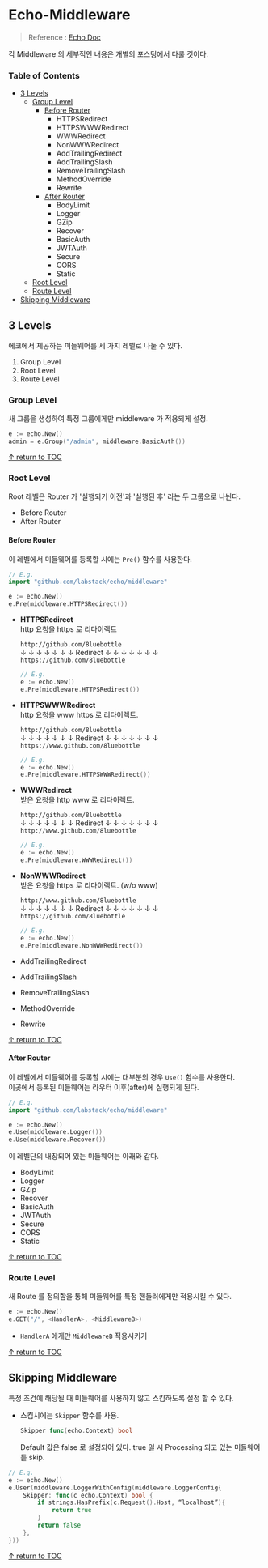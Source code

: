 # Echo-Middleware
> Reference : [Echo Doc](https://echo.labstack.com/)

각 Middleware 의 세부적인 내용은 개별의 포스팅에서 다룰 것이다.  

### Table of Contents

* [3 Levels](#3-levels)
  * [Group Level](#group-level)
    * [Before Router](#before-router)
      * HTTPSRedirect
      * HTTPSWWWRedirect
      * WWWRedirect
      * NonWWWRedirect
      * AddTrailingRedirect
      * AddTrailingSlash
      * RemoveTrailingSlash
      * MethodOverride
      * Rewrite
    * [After Router](#after-router)
      * BodyLimit
      * Logger
      * GZip
      * Recover
      * BasicAuth
      * JWTAuth
      * Secure
      * CORS
      * Static
  * [Root Level](#root-level)
  * [Route Level](#route-level)
* [Skipping Middleware](#skipping-middleware)

## 3 Levels

에코에서 제공하는 미들웨어를 세 가지 레벨로 나눌 수 있다.

1. Group Level
1. Root Level
1. Route Level

### Group Level
새 그룹을 생성하여 특정 그룹에게만 middleware 가 적용되게 설정.
```go
e := echo.New()
admin = e.Group("/admin", middleware.BasicAuth())
```

[↑ return to TOC](#table-of-contents)

### Root Level
Root 레벨은 Router 가 '실행되기 이전'과 '실행된 후' 라는 두 그룹으로 나뉜다.

* Before Router
* After Router

#### Before Router
이 레벨에서 미들웨어를 등록할 시에는 ```Pre()``` 함수를 사용한다.  

```go
// E.g.
import "github.com/labstack/echo/middleware"

e := echo.New()
e.Pre(middleware.HTTPSRedirect())
```

* **HTTPSRedirect**   
  http 요청을 https 로 리다이렉트  

  ```http://github.com/8luebottle```  
  ↓ ↓ ↓ ↓ ↓ ↓ ↓ Redirect ↓ ↓ ↓ ↓ ↓ ↓ ↓  
  ```https://github.com/8luebottle```  

  ```go
  // E.g.
  e := echo.New()
  e.Pre(middleware.HTTPSRedirect())
  ```

* **HTTPSWWWRedirect**   
  http 요청을 www https 로 리다이렉트.  

  ```http://github.com/8luebottle```  
  ↓ ↓ ↓ ↓ ↓ ↓ ↓ Redirect ↓ ↓ ↓ ↓ ↓ ↓ ↓  
  ```https://www.github.com/8luebottle```  

  ```go
  // E.g.
  e := echo.New()
  e.Pre(middleware.HTTPSWWWRedirect())
  ```

* **WWWRedirect**   
  받은 요청을 http www 로 리다이렉트.

  ```http://github.com/8luebottle```  
  ↓ ↓ ↓ ↓ ↓ ↓ ↓ Redirect ↓ ↓ ↓ ↓ ↓ ↓ ↓  
  ```http://www.github.com/8luebottle```  

  ```go
  // E.g.
  e := echo.New()
  e.Pre(middleware.WWWRedirect())
  ```

* **NonWWWRedirect**   
  받은 요청을 https 로 리다이렉트. (w/o www)

  ```http://www.github.com/8luebottle```  
  ↓ ↓ ↓ ↓ ↓ ↓ ↓ Redirect ↓ ↓ ↓ ↓ ↓ ↓ ↓  
  ```https://github.com/8luebottle```  

  ```go
  // E.g.
  e := echo.New()
  e.Pre(middleware.NonWWWRedirect())
  ```

* AddTrailingRedirect
* AddTrailingSlash
* RemoveTrailingSlash
* MethodOverride
* Rewrite


[↑ return to TOC](#table-of-contents)

#### After Router  
이 레벨에서 미들웨어를 등록할 시에는 대부분의 경우 ```Use()``` 함수를 사용한다.  
이곳에서 등록된 미들웨어는 라우터 이후(after)에 실행되게 된다.

```go
// E.g.
import "github.com/labstack/echo/middleware"

e := echo.New()
e.Use(middleware.Logger())
e.Use(middleware.Recover())
```

이 레벨단의 내장되어 있는 미들웨어는 아래와 같다.

* BodyLimit
* Logger
* GZip
* Recover
* BasicAuth
* JWTAuth
* Secure
* CORS
* Static

[↑ return to TOC](#table-of-contents)

### Route Level  
새 Route 를 정의함을 통해 미들웨어를 특정 핸들러에게만 적용시킬 수 있다.

```go
e := echo.New()
e.GET("/", <HandlerA>, <MiddlewareB>)
```
* ```HandlerA``` 에게만 ```MiddlewareB``` 적용시키기

[↑ return to TOC](#table-of-contents)


## Skipping Middleware
특정 조건에 해당될 때 미들웨어를 사용하지 않고 스킵하도록 설정 할 수 있다.

* 스킵시에는 ```Skipper``` 함수를 사용.
  ```go	
  Skipper func(echo.Context) bool
  ```
  Default 값은 false 로 설정되어 있다.
  true 일 시 Processing 되고 있는 미들웨어를 skip.

```go
// E.g.
e := echo.New()
e.User(middleware.LoggerWithConfig(middleware.LoggerConfig{
    Skipper: func(c echo.Context) bool {
        if strings.HasPrefix(c.Request().Host, “localhost”){
            return true
        }
        return false
    },
}))
```

[↑ return to TOC](#table-of-contents)
